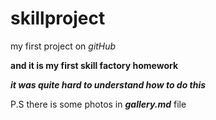 # skillproject
my first project on *gitHub*

**and it is my first skill factory homework**

***it was quite hard to understand how to do this***

P.S there is some photos in ***gallery.md*** file
